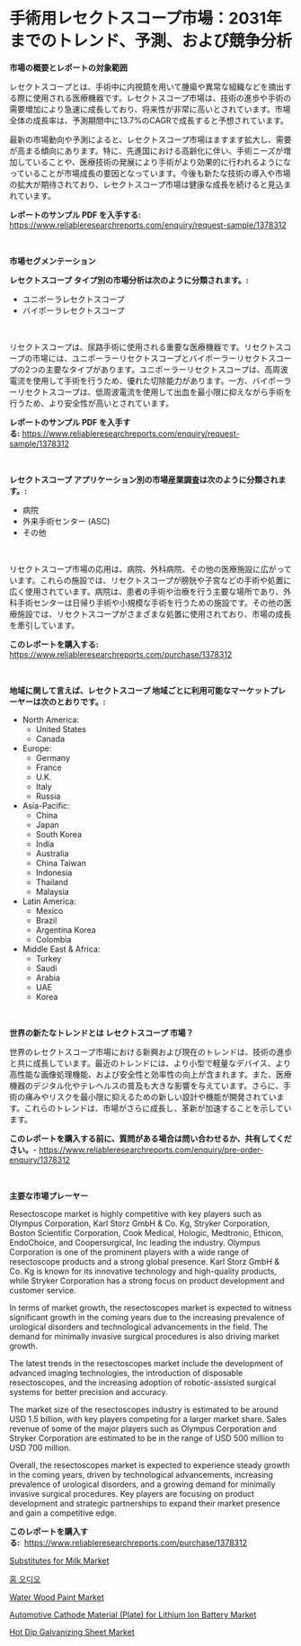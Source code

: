 <p><h1>手術用レセクトスコープ市場：2031年までのトレンド、予測、および競争分析</h1></p><p><strong>市場の概要とレポートの対象範囲</strong></p>
<p><p>レセクトスコープとは、手術中に内視鏡を用いて腫瘍や異常な組織などを摘出する際に使用される医療機器です。レセクトスコープ市場は、技術の進歩や手術の需要増加により急速に成長しており、将来性が非常に高いとされています。市場全体の成長率は、予測期間中に13.7%のCAGRで成長すると予想されています。</p><p>最新の市場動向や予測によると、レセクトスコープ市場はますます拡大し、需要が高まる傾向にあります。特に、先進国における高齢化に伴い、手術ニーズが増加していることや、医療技術の発展により手術がより効果的に行われるようになっていることが市場成長の要因となっています。今後も新たな技術の導入や市場の拡大が期待されており、レセクトスコープ市場は健康な成長を続けると見込まれています。</p></p>
<p><strong>レポートのサンプル PDF を入手する:</strong> <a href="https://www.reliableresearchreports.com/enquiry/request-sample/1378312">https://www.reliableresearchreports.com/enquiry/request-sample/1378312</a></p>
<p>&nbsp;</p>
<p><strong>市場セグメンテーション</strong></p>
<p><strong>レセクトスコープ タイプ別の市場分析は次のように分類されます。:</strong></p>
<p><ul><li>ユニポーラレセクトスコープ</li><li>バイポーラレセクトスコープ</li></ul></p>
<p>&nbsp;</p>
<p><p>リセクトスコープは、尿路手術に使用される重要な医療機器です。リセクトスコープの市場には、ユニポーラーリセクトスコープとバイポーラーリセクトスコープの2つの主要なタイプがあります。ユニポーラーリセクトスコープは、高周波電流を使用して手術を行うため、優れた切除能力があります。一方、バイポーラーリセクトスコープは、低周波電流を使用して出血を最小限に抑えながら手術を行うため、より安全性が高いとされています。</p></p>
<p><strong>レポートのサンプル PDF を入手する:</strong>&nbsp;<a href="https://www.reliableresearchreports.com/enquiry/request-sample/1378312">https://www.reliableresearchreports.com/enquiry/request-sample/1378312</a></p>
<p>&nbsp;</p>
<p><strong> レセクトスコープ アプリケーション別の市場産業調査は次のように分類されます。:</strong></p>
<p><ul><li>病院</li><li>外来手術センター (ASC)</li><li>その他</li></ul></p>
<p>&nbsp;</p>
<p><p>リセクトスコープ市場の応用は、病院、外科病院、その他の医療施設に広がっています。これらの施設では、リセクトスコープが膀胱や子宮などの手術や処置に広く使用されています。病院は、患者の手術や治療を行う主要な場所であり、外科手術センターは日帰り手術や小規模な手術を行うための施設です。その他の医療施設では、リセクトスコープがさまざまな処置に使用されており、市場の成長を牽引しています。</p></p>
<p><strong>このレポートを購入する:</strong>&nbsp; <a href="https://www.reliableresearchreports.com/purchase/1378312">https://www.reliableresearchreports.com/purchase/1378312</a></p>
<p>&nbsp;</p>
<p><strong>地域に関して言えば、レセクトスコープ 地域ごとに利用可能なマーケットプレーヤーは次のとおりです。:</strong></p>
<p><ul>
    <li>
        North America:
        <ul>
            <li>United States</li>
            <li>Canada</li>
        </ul>
    </li>
    <li>
        Europe:
        <ul>
            <li>Germany</li>
            <li>France</li>
            <li>U.K.</li>
            <li>Italy</li>
            <li>Russia</li>
        </ul>
    </li>
    <li>
        Asia-Pacific:
        <ul>
            <li>China</li>
            <li>Japan</li>
            <li>South Korea</li>
            <li>India</li>
            <li>Australia</li>
            <li>China Taiwan</li>
            <li>Indonesia</li>
            <li>Thailand</li>
            <li>Malaysia</li>
        </ul>
    </li>
    <li>
        Latin America:
        <ul>
            <li>Mexico</li>
            <li>Brazil</li>
            <li>Argentina Korea</li>
            <li>Colombia</li>
        </ul>
    </li>
    <li>
        Middle East & Africa:
        <ul>
            <li>Turkey</li>
            <li>Saudi</li>
            <li>Arabia</li>
            <li>UAE</li>
            <li>Korea</li>
        </ul>
    </li>
    </ul></p>
<p>&nbsp;</p>
<p><strong>世界の新たなトレンドとは レセクトスコープ 市場？</strong></p>
<p><p>世界のレセクトスコープ市場における新興および現在のトレンドは、技術の進歩と共に成長しています。最近のトレンドには、より小型で軽量なデバイス、より高性能な画像処理機能、および安全性と効率性の向上が含まれます。また、医療機器のデジタル化やテレヘルスの普及も大きな影響を与えています。さらに、手術の痛みやリスクを最小限に抑えるための新しい設計や機能が開発されています。これらのトレンドは、市場がさらに成長し、革新が加速することを示しています。</p></p>
<p><strong>このレポートを購入する前に、質問がある場合は問い合わせるか、共有してください。</strong>- <a href="https://www.reliableresearchreports.com/enquiry/pre-order-enquiry/1378312">https://www.reliableresearchreports.com/enquiry/pre-order-enquiry/1378312</a></p>
<p>&nbsp;</p>
<p><strong>主要な市場プレーヤー</strong></p>
<p><p>Resectoscope market is highly competitive with key players such as Olympus Corporation, Karl Storz GmbH & Co. Kg, Stryker Corporation, Boston Scientific Corporation, Cook Medical, Hologic, Medtronic, Ethicon, EndoChoice, and Coopersurgical, Inc leading the industry. Olympus Corporation is one of the prominent players with a wide range of resectoscope products and a strong global presence. Karl Storz GmbH & Co. Kg is known for its innovative technology and high-quality products, while Stryker Corporation has a strong focus on product development and customer service.</p><p>In terms of market growth, the resectoscopes market is expected to witness significant growth in the coming years due to the increasing prevalence of urological disorders and technological advancements in the field. The demand for minimally invasive surgical procedures is also driving market growth.</p><p>The latest trends in the resectoscopes market include the development of advanced imaging technologies, the introduction of disposable resectoscopes, and the increasing adoption of robotic-assisted surgical systems for better precision and accuracy.</p><p>The market size of the resectoscopes industry is estimated to be around USD 1.5 billion, with key players competing for a larger market share. Sales revenue of some of the major players such as Olympus Corporation and Stryker Corporation are estimated to be in the range of USD 500 million to USD 700 million.</p><p>Overall, the resectoscopes market is expected to experience steady growth in the coming years, driven by technological advancements, increasing prevalence of urological disorders, and a growing demand for minimally invasive surgical procedures. Key players are focusing on product development and strategic partnerships to expand their market presence and gain a competitive edge.</p></p>
<p><strong>このレポートを購入する:</strong>&nbsp;&nbsp;<a href="https://www.reliableresearchreports.com/purchase/1378312">https://www.reliableresearchreports.com/purchase/1378312</a></p>
<p><p><a href="https://view.publitas.com/reportprime-1/substitutes-for-milk-market-research-report-reveals-the-latest-trends-and-opportunities-of-this-market-for-period-from-2024-2031/">Substitutes for Milk Market</a></p><p><a href="https://github.com/vs2869dizt0/Market-Research-Report-List-1/blob/main/3899353113.md">홈 오디오</a></p><p><a href="https://github.com/RichRobinson5/Market-Research-Report-List-4/blob/main/water-wood-paint-market.md">Water Wood Paint Market</a></p><p><a href="https://issuu.com/reportprime-2/docs/automotive-cathode-material-plate-for-lithium-ion-">Automotive Cathode Material (Plate) for Lithium Ion Battery Market</a></p><p><a href="https://github.com/nathandecarvalho/Market-Research-Report-List-2/blob/main/hot-dip-galvanizing-sheet-market.md">Hot Dip Galvanizing Sheet Market</a></p></p>